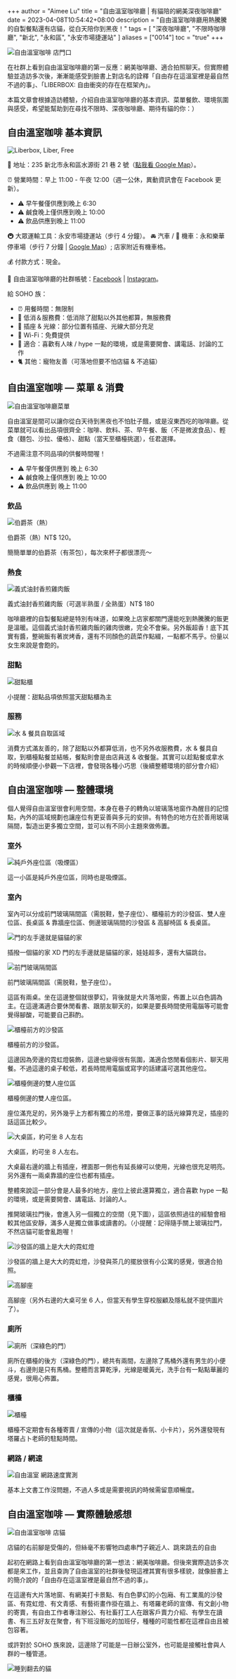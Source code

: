 +++
author = "Aimee Lu"
title = "自由溫室咖啡廳 | 有貓陪的網美深夜咖啡廳"
date = 2023-04-08T10:54:42+08:00
description = "自由溫室咖啡廳用熱騰騰的自製餐點還有店貓，從白天陪你到黑夜！"
tags = [
    "深夜咖啡廳",
    "不限時咖啡廳",
    "新北",
    "永和區",
    "永安市場捷運站"
]
aliases = ["0014"]
toc = "true"
+++

<img src="1.jpg" alt="自由溫室咖啡 店門口" lazyload />

在社群上看到自由溫室咖啡廳的第一反應：網美咖啡廳、適合拍照聊天。但實際體驗並造訪多次後，漸漸能感受到臉書上對店名的詮釋「自由存在這溫室裡是最自然不過的事」、「LIBERBOX: 自由衝突的存在在框架內」。

本篇文章會根據造訪體驗，介紹自由溫室咖啡廳的基本資訊、菜單餐飲、環境氛圍與感受，希望能幫助到在尋找不限時、深夜咖啡廳、期待有貓的你：）

## 自由溫室咖啡 基本資訊

<img src="2.jpg" alt="Liberbox, Liber, Free" lazyload />

📍 地址：235 新北市永和區水源街 21 巷 2 號（[點我看 Google Map](https://goo.gl/maps/Ys1Jz3wV47dPha1L8)）。

⏰ 營業時間：早上 11:00 - 午夜 12:00（週一公休，異動資訊會在 Facebook 更新）。
- ⚠️ 早午餐僅供應到晚上 6:30
- ⚠️ 鹹食晚上僅供應到晚上 10:00
- ⚠️ 飲品供應到晚上 11:00

🚇 大眾運輸工具：永安市場捷運站（步行 4 分鐘）。
🚘 汽車 / 🛵 機車：永和樂華停車場（步行 7 分鐘 | [Google Map](https://goo.gl/maps/6RxbDGkDBqMHDoYQ9)）; 店家附近有機車格。

💰 付款方式：現金。

📱 自由溫室咖啡廳的社群帳號：[Facebook](https://www.facebook.com/liberboxcoffee/?locale=zh_TW) | [Instagram](https://www.instagram.com/liberbox_coffee/)。

給 SOHO 族：
- ⏰ 用餐時間：無限制
- 💸 低消＆服務費：低消除了甜點以外其他都算，無服務費
- 🔌 插座 & 光線：部分位置有插座、光線大部分充足
- 📡 Wi-Fi：免費提供
- 💼 適合：喜歡有人味 / hype 一點的環境，或是需要開會、講電話、討論的工作
- 🐈 其他：寵物友善（可落地但要不怕店貓 & 不追貓）

## 自由溫室咖啡 — 菜單 & 消費

<img src="3.jpg" alt="自由溫室咖啡廳菜單" lazyload />

自由溫室是間可以讓你從白天待到黑夜也不怕肚子餓，或是沒東西吃的咖啡廳。從菜單就可以看出品項很齊全：咖啡、飲料、茶、早午餐、飯（不是微波食品）、輕食（麵包、沙拉、優格）、甜點（當天至櫃檯挑選），任君選擇。

不過需注意不同品項的供餐時間喔！
- ⚠️ 早午餐僅供應到 晚上 6:30
- ⚠️ 鹹食晚上僅供應到 晚上 10:00
- ⚠️ 飲品供應到 晚上 11:00

### 飲品

<img src="4.jpg" alt="伯爵茶（熱）" lazyload />

伯爵茶（熱）NT$ 120。

簡簡單單的伯爵茶（有茶包），每次來杯子都很漂亮～

### 熱食

<img src="5.jpg" alt="義式油封香煎雞肉飯" lazyload />

義式油封香煎雞肉飯（可選半熟蛋 / 全熟蛋）NT$ 180

咖啡廳裡的自製餐點總是特別有味道，如果晚上店家都關門還能吃到熱騰騰的飯更是溫暖。這個義式油封香煎雞肉飯的雞肉很嫩，完全不會柴。另外飯超香！底下其實有醬，整碗飯有著炭烤香，還有不同顏色的蔬菜作點綴，一點都不馬乎。份量以女生來說是會飽的。

### 甜點

<img src="6.jpg" alt="甜點櫃" lazyload />

小提醒：甜點品項依照當天甜點櫃為主

### 服務

<img src="7.jpg" alt="水 & 餐具自取區域" lazyload />

消費方式滿友善的，除了甜點以外都算低消，也不另外收服務費，水 & 餐具自取，到櫃檯點餐並結帳，餐點則會是由店員送 & 收餐盤。其實可以趁點餐或拿水的時候順便小參觀一下店裡，會發現各種小巧思（後續整體環境的部分會介紹）

## 自由溫室咖啡 — 整體環境

個人覺得自由溫室很會利用空間，本身在巷子的轉角以玻璃落地窗作為醒目的記憶點，內外的區域規劃也讓座位有更妥善與多元的安排。有特色的地方在於善用玻璃隔間，製造出更多獨立空間，並可以有不同小主題來做佈置。

### 室外

<img src="8.jpg" alt="純戶外座位區（吸煙區）" lazyload />

這一小區是純戶外座位區，同時也是吸煙區。

### 室內

室內可以分成前門玻璃隔間區（需脱鞋，墊子座位）、櫃檯前方的沙發區、雙人座位區、長桌區 & 靠牆座位區、側邊玻璃隔間的沙發區 & 高腳椅區 & 長桌區。

<img src="9.jpg" alt="門的左手邊就是貓貓的家" lazyload />

插撥一個貓的家 XD 門的左手邊就是貓貓的家，娃娃超多，還有大貓跳台。

<img src="10.jpg" alt="前門玻璃隔間區" lazyload />

前門玻璃隔間區（需脱鞋，墊子座位）。

這區有兩桌。坐在這邊整個就很夢幻，背後就是大片落地窗，佈置上以白色調為主。在這邊滿適合要休閒看書、跟朋友聊天的，如果是要長時間使用電腦等可能會覺得腳酸，可能要自己斟酌。

<img src="11.jpg" alt="櫃檯前方的沙發區" lazyload />

櫃檯前方的沙發區。

這邊因為旁邊的霓虹燈裝飾，這邊也變得很有氛圍，滿適合悠閒看個影片、聊天用餐。不過這邊的桌子較低，若長時間用電腦或寫字的話建議可選其他座位。

<img src="12.jpg" alt="櫃檯側邊的雙人座位區" lazyload />

櫃檯側邊的雙人座位區。

座位滿充足的，另外幾乎上方都有獨立的吊燈，要做正事的話光線算充足，插座的話這區比較少。

<img src="13.jpg" alt="大桌區，約可坐 8 人左右" lazyload />

大桌區，約可坐 8 人左右。

大桌最右邊的牆上有插座，裡面那一側也有延長線可以使用，光線也很充足明亮。另外還有一兩桌靠牆的座位也都有插座。

整體來說這一部分會是人最多的地方，座位上彼此還算獨立，適合喜歡 hype 一點的環境，或是需要開會、講電話、討論的人。

推開玻璃拉門後，會進入另一個獨立的空間（見下圖），這區依照過往的經驗會相較其他區安靜，滿多人是獨立做事或讀書的。（小提醒：記得隨手關上玻璃拉門，不然店貓可能會亂跑喔！

<img src="14.jpg" alt="沙發區的牆上是大大的霓虹燈" lazyload />

沙發區的牆上是大大的霓虹燈，沙發與茶几的擺放很有小公寓的感覺，很適合拍照。

<img src="15.jpg" alt="高腳座" lazyload />

高腳座（另外右邊的大桌可坐 6 人，但當天有學生穿校服顧及隱私就不提供圖片了）。

### 廁所

<img src="16.jpg" alt="廁所（深綠色的門）" lazyload />

廁所在櫃檯的後方（深綠色的門），總共有兩間，左邊除了馬桶外還有男生的小便斗，右邊則是只有馬桶。整體而言算乾淨，光線是暖黃光，洗手台有一點點華麗的感覺，很用心佈置。

### 櫃檯

<img src="17.jpg" alt="櫃檯" lazyload />

櫃檯不定期會有各種寄賣 / 宣傳的小物（這次就是香氛、小卡片），另外還發現有塔羅占卜老師的駐點時間。

### 網路 / 網速

<img src="18.png" alt="自由溫室 網路速度實測" lazyload />

基本上文書工作沒問題，不過人多或是需要視訊的時候需留意順暢度。

## 自由溫室咖啡 — 實際體驗感想

<img src="19.jpg" alt="自由溫室咖啡 店貓" lazyload />

店貓的右前腳是受傷的，但絲毫不影響牠四處串門子親近人、跳來跳去的自由

起初在網路上看到自由溫室咖啡廳的第一想法：網美咖啡廳。但後來實際造訪多次都是來工作，並且查詢了自由溫室的社群後發現這裡其實有很多樣貌，就像臉書上的簡介說的「自由存在這溫室裡是最自然不過的事」。

在這邊有大片落地窗、有網美打卡景點、有白色夢幻的小包廂、有工業風的沙發區、有霓虹燈、有文青感、有藝術畫作掛在牆上、有塔羅老師的宣傳、有文創小物的寄賣，有自由工作者專注辦公、有社畜打工人在跟客戶賣力介紹、有學生在讀書、有三五好友在聚會，有下班沒飯吃的加班仔，種種的可能性都在這裡自由且被包容著。

或許對於 SOHO 族來說，這邊除了可能是一日辦公室外，也可能是接觸社會與人群的一種管道。

<img src="20.jpg" alt="睡到翻去的貓
" lazyload />